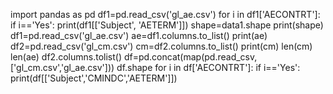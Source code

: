 import pandas as pd 
df1=pd.read_csv('gl_ae.csv')
for i in df1['AECONTRT']:
    if i=='Yes':
        print(df1[['Subject', 'AETERM']])
shape=data1.shape
print(shape)
df1=pd.read_csv('gl_ae.csv')
ae=df1.columns.to_list()
print(ae)
df2=pd.read_csv('gl_cm.csv')
cm=df2.columns.to_list()
print(cm)
len(cm)
len(ae)
df2.columns.tolist()
df=pd.concat(map(pd.read_csv,['gl_cm.csv','gl_ae.csv']))
df.shape
for i in df['AECONTRT']:
    if i=='Yes':
        print(df[['Subject','CMINDC','AETERM']])

